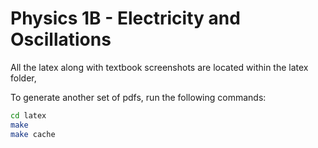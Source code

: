 # Physics 1B - Electricity and Oscillations

All the latex along with textbook screenshots are located within the latex folder,


To generate another set of pdfs, run the following commands:

```bash
cd latex
make
make cache
```
